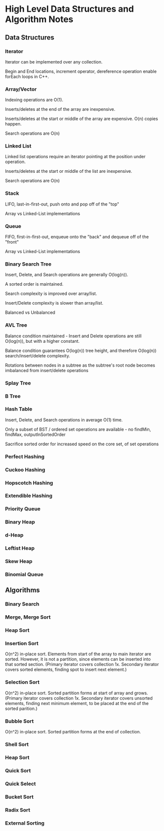 # High Level Data Structures and Algorithm Notes

## Data Structures

### Iterator

Iterator can be implemented over any collection.

Begin and End locations, increment operator, dereference operation enable forEach loops in C++.

### Array/Vector

Indexing operations are O(1).

Inserts/deletes at the end of the array are inexpensive.

Inserts/deletes at the start or middle of the array are expensive.  O(n) copies happen.

Search operations are O(n)

### Linked List

Linked list operations require an iterator pointing at the position under operation.

Inserts/deletes at the start or middle of the list are inexpensive.

Search operations are O(n)

### Stack

LIFO, last-in-first-out, push onto and pop off of the "top"

Array vs Linked-List implementations

### Queue

FIFO, first-in-first-out, enqueue onto the "back" and dequeue off of the "front"

Array vs Linked-List implementations

### Binary Search Tree

Insert, Delete, and Search operations are generally O(log(n)).

A sorted order is maintained.

Search complexity is improved over array/list.

Insert/Delete complexity is slower than array/list.

Balanced vs Unbalanced

### AVL Tree

Balance condition maintained - Insert and Delete operations are still O(log(n)), but with a higher constant.

Balance condition guarantees O(log(n)) tree height, and therefore O(log(n)) search/insert/delete complexity.

Rotations between nodes in a subtree as the subtree's root node becomes imbalanced from insert/delete operations

### Splay Tree

### B Tree

### Hash Table

Insert, Delete, and Search operations in average O(1) time.

Only a subset of BST / ordered set operations are available - no findMin, findMax, outputInSortedOrder

Sacrifice sorted order for increased speed on the core set, of set operations

### Perfect Hashing

### Cuckoo Hashing

### Hopscotch Hashing

### Extendible Hashing

### Priority Queue

### Binary Heap

### d-Heap

### Leftist Heap

### Skew Heap

### Binomial Queue

## Algorithms

### Binary Search

### Merge, Merge Sort

### Heap Sort

### Insertion Sort

O(n^2) in-place sort.  Elements from start of the array to main iterator are sorted.  However, it is not a partition, since elements can be inserted into that sorted section.  (Primary iterator covers collection 1x.  Secondary iterator covers sorted elements, finding spot to insert next element.)

### Selection Sort

O(n^2) in-place sort.  Sorted partition forms at start of array and grows.  (Primary iterator covers collection 1x.  Secondary iterator covers unsorted elements, finding next minimum element, to be placed at the end of the sorted parition.)

### Bubble Sort

O(n^2) in-place sort. Sorted partition forms at the end of collection.

### Shell Sort

### Heap Sort

### Quick Sort

### Quick Select

### Bucket Sort

### Radix Sort

### External Sorting

